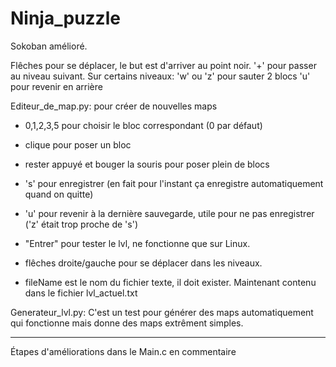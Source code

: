 # Ninja_puzzle
Sokoban amélioré.

Flêches pour se déplacer, le but est d'arriver au point noir.
'+' pour passer au niveau suivant.
Sur certains niveaux:
'w' ou 'z' pour sauter 2 blocs
'u' pour revenir en arrière

Editeur_de_map.py: pour créer de nouvelles maps
- 0,1,2,3,5 pour choisir le bloc correspondant (0 par défaut)
- clique pour poser un bloc
- rester appuyé et bouger la souris pour poser plein de blocs
- 's' pour enregistrer (en fait pour l'instant ça enregistre automatiquement quand on quitte)
- 'u' pour revenir à la dernière sauvegarde, utile pour ne pas enregistrer ('z' était trop proche de 's')
- "Entrer" pour tester le lvl, ne fonctionne que sur Linux.
- flêches droite/gauche pour se déplacer dans les niveaux.

- fileName est le nom du fichier texte, il doit exister. Maintenant contenu dans le fichier lvl_actuel.txt

Generateur_lvl.py:
C'est un test pour générer des maps automatiquement qui fonctionne mais donne des maps extrêment simples.

** **

Étapes d'améliorations dans le Main.c en commentaire 
